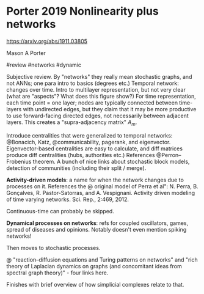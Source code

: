 # Porter 2019 Nonlinearity plus networks

 https://arxiv.org/abs/1911.03805 

Mason A Porter

#review #networks #dynamic

Subjective review. By "networks" they really mean stochastic graphs, and not ANNs; one para intro to basics (degrees etc.) Temporal network: changes over time. Intro to multilayer representation, but not very clear (what are "aspects"? What does this figure show?) For time representation, each time point = one layer; nodes are typically connected between time-layers with undirected edges, but they claim that it may be more productive to use forward-facing directed edges, not necessarily between adjacent layers. This creates a "supra-adjacency matrix" $A_m$.

Introduce centralities that were generalized to temporal networks: @Bonacich, Katz, @communicability, pagerank, and eigenvector. Eigenvector-based centralities are easy to calculate, and diff matrices produce diff centralities (hubs, authorities etc.) References @Perron–Frobenius theorem. A bunch of nice links about stochastic block models, detection of communities (including their split / merge).

**Activity-driven models**: a name for when the network changes due to processes on it. References the @ original model of Perra et al":  N. Perra, B. Gonçalves, R. Pastor-Satorras, and A. Vespignani. Activity driven modeling of time varying networks. Sci. Rep., 2:469, 2012. 

Continuous-time can probably be skipped.

**Dynamical processes on networks**: refs for coupled oscillators, games, spread of diseases and opinions. Notably doesn't even mention spiking networks!

Then moves to stochastic processes.

@ "reaction–diffusion equations and Turing patterns on networks" and "rich theory of Laplacian dynamics on graphs (and concomitant ideas from spectral graph theory)" - four links here.

Finishes with brief overview of how simplicial complexes relate to that.